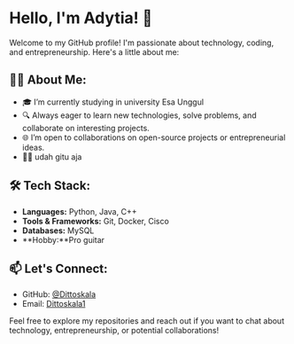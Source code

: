 # Hello, I'm Adytia! 👋

Welcome to my GitHub profile! I'm passionate about technology, coding, and entrepreneurship. Here's a little about me:

## 👨‍💻 About Me:
- 🎓 I’m currently studying in university Esa Unggul 
- 🔍 Always eager to learn new technologies, solve problems, and collaborate on interesting projects.
- 🌐 I’m open to collaborations on open-source projects or entrepreneurial ideas.
- 🤷‍♂️ udah gitu aja

## 🛠 Tech Stack:
- **Languages:** Python, Java, C++
- **Tools & Frameworks:** Git, Docker, Cisco
- **Databases:** MySQL
- **Hobby:**Pro guitar  

## 📫 Let's Connect:
- GitHub: [@Dittoskala](https://github.com/Dittoskala)
- Email: [Dittoskala1](mailto:adytiakusuma5@gmail.com)

Feel free to explore my repositories and reach out if you want to chat about technology, entrepreneurship, or potential collaborations!
